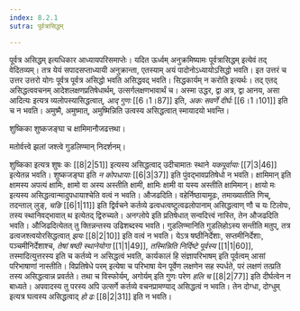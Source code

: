 ```yaml
---
index: 8.2.1
sutra: पूर्वत्रासिद्धम्

---
```

पूर्वत्र असिद्धम् इत्यधिकार आध्यायपरिसमाप्तेः। यदित ऊर्ध्वम् अनुक्रमिष्यामः पूर्वत्रासिद्धम् इत्येवं तद् वेदितव्यम्। तत्र येयं सपादसप्ताध्यायी अनुक्रान्ता, एतस्याम् अयं पादोनोऽध्यायोऽसिद्धो भवति। इत उत्तरं च उत्तर उत्तरो योगः पूर्वत्र पूर्वत्र असिद्धो भवति असिद्धवद् भवति। सिद्धकार्यम् न करोति इत्यर्थः। तद् एतद् असिद्धत्ववचनम् आदेशलक्षणप्रतिषेधार्थम्, उत्सर्गलक्षणभावार्थं च। अस्मा उद्धर, द्वा अत्र, द्वा आनय, असा आदित्यः इत्यत्र व्यलोपस्यासिद्धत्वात्, _आद् गुणः_ [[6।1।87]] इति, _अकः सवर्णे दीर्घः_ [[6।1।101]] इति च न भवति। अमुष्मै, अमुष्मात्, अमुष्मिन्निति उत्वस्य असिद्धत्वात् स्मायादयो भवन्ति।

 शुष्किका शुष्कजङ्घा च क्षामिमानौजढत्तथा।

 मतोर्वत्त्वे झलां जश्त्वे गुडलिण्मान् निदर्शनम्।

 शुष्किका इत्यत्र शुषः कः [[8|2|51]] इत्यस्य असिद्धत्वाद् उदीचामातः स्थाने _यकपूर्वायाः_ [[7|3|46]] इत्येतन्न भवति। शुष्कजङ्घा इति _न कोपधायाः_ [[6|3|37]] इति पुंवद्भावप्रतिषेधो न भवति। क्षामिमान् इति क्षामस्य अपत्यं क्षामिः, क्षामो वा अस्य अस्तीति क्षामी, क्षामिः क्षामी वा यस्य अस्तीति क्षामिमान्। क्षायो मः इत्यस्य असिद्धत्वान्मादुपधायाश्चेति वत्वं न भवति। औजढदिति। वहेर्निष्ठायामूढः, तमाख्यातीति णिच्, तदन्ताल् लुङ्, _चङि_ [[6|1|11]] इति द्विर्वचने कर्तव्ये ढत्वधत्वष्टुत्वढलोपानाम् असिद्धत्वाण् णौ च यः टिलोपः, तस्य स्थानिवद्भावात् थ इत्येतद् द्विरुच्यते। अनग्लोपे इति प्रतिषेधात् सन्वदित्त्वं नास्ति, तेन औजढदिति भवति। औजिढदित्येतत् तु क्तिन्नन्तस्य उढिशब्दस्य भवति। गुडलिण्मानिति गुडलिहोऽस्य सन्तीति मतुप्, तत्र ढत्वजश्त्वयोरसिद्धत्वात् _झयः_ [[8|2|10]] इति वत्वं न भवति। येऽत्र षष्ठीनिर्देशाः, सप्तमीनिर्देशाः, पञ्चमीनिर्देशाश्च, _तेषां षष्ठी स्थानेयोगा_ [[1|1|49]], _तस्मिन्निति निर्दिष्टे पूर्वस्य_ [[1|1|60]], तस्मादित्युत्तरस्य इति च कर्तव्ये न असिद्धत्वं भवति, कार्यकालं हि संज्ञापरिभाषम् इति पूर्वत्वम् आसां परिभाषाणां नास्तीति। विप्रतिषेधे परम् इत्येषा च परिभाषा येन पूर्वेण लक्षणेन सह स्पर्धते, परं लक्षणं तत्प्रति तस्य असिद्धत्वान्न प्रवर्तते। तथा च विस्फोर्यम्, अगोर्यम् इति गुणः परेण _हलि च_ [[8|2|77]] इति दीर्घत्वेन न बाध्यते। अपवादस्य तु परस्य अपि उत्सर्गे कर्तव्ये वचनप्रामण्याद् असिद्धत्वं न भवति। तेन दोग्धा, दोग्धुम् इत्यत्र घत्वस्य असिद्धत्वाद् _हो ढः_ [[8|2|31]] इति न भवति।